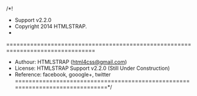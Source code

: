 /*!
 * Support v2.2.0
 * Copyright 2014 HTMLSTRAP.
 *
================================================================================
 * Authour: HTMLSTRAP (html4css@gmail.com)
 * License: HTMLSTRAP Support v2.2.0 (Still Under Construction)
 * Reference: facebook, gooogle+, twitter
==============================================================================*/
